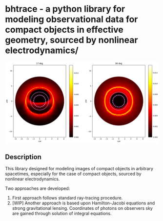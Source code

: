 # bhtrace - a python library for modeling observational data for compact objects in effective geometry, sourced by nonlinear electrodynamics/

![image](./results/Im_RN.png)

## Description

This library designed for modeling images of compact objects in arbitrary spacetimes, especially for the case of compact objects, sourced by nonlinear electrodynamics.

Two approaches are developed:
1) First approach follows standard ray-tracing procedure.
2) [WIP] Another approach is based upon Hamilton-Jacobi equations and strong gravitational lensing. Coordinates of photons on observers sky are gained through solution of integral equations.



